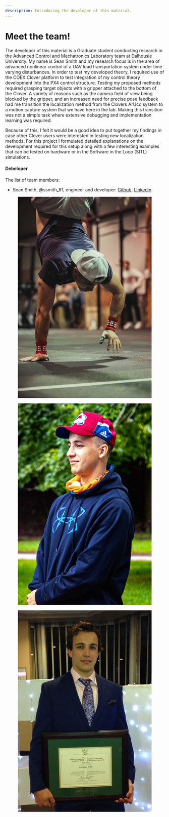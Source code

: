 ```yaml
---
description: Introducing the developer of this material.
---
```


# Meet the team!

The developer of this material is a Graduate student conducting research in the Advanced Control and Mechatronics Laboratory team at Dalhousie University. My name is Sean Smith and my research focus is in the area of advanced nonlinear control of a UAV load transportation system under time varying disturbances. In order to test my developed theory, I required use of the COEX Clover platform to test integration of my control theory development into the PX4 control structure. Testing my proposed methods required grasping target objects with a gripper attached to the bottom of the Clover. A variety of reasons such as the camera field of view being blocked by the gripper, and an increased need for precise pose feedback had me transition the localization method from the Clovers ArUco system to a motion capture system that we have here in the lab. Making this transition was not a simple task where extensive debugging and implementation learning was required.&#x20;

Because of this, I felt it would be a good idea to put together my findings in case other Clover users were interested in testing new localization methods. For this project I formulated detailed explanations on the development required for this setup along with a few interesting examples that can be tested on hardware or in the Software in the Loop (SITL) simulations.

#### Debeloper

The list of team members:

* Sean Smith, @ssmith\_81, engineer and developer: [Github](https://github.com/ssmith-81), [Linkedin](https://www.linkedin.com/in/sean-smith-uav).

<div>

<figure><img src=".gitbook/assets/crossfit.jpeg" alt=""><figcaption></figcaption></figure>

 

<figure><img src=".gitbook/assets/outside_cropped.jpg" alt=""><figcaption></figcaption></figure>

 

<figure><img src=".gitbook/assets/school_cropped (3).jpg" alt=""><figcaption></figcaption></figure>

</div>
